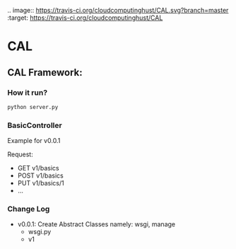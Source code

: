 .. image:: https://travis-ci.org/cloudcomputinghust/CAL.svg?branch=master
    :target: https://travis-ci.org/cloudcomputinghust/CAL
    
# CAL
## CAL Framework:
### How it run?

```bash
python server.py
```

### BasicController
Example for v0.0.1

Request:

- GET v1/basics
- POST v1/basics
- PUT v1/basics/1
- ...


### Change Log
- v0.0.1: Create Abstract Classes namely: wsgi, manage
    + wsgi.py
    + v1

